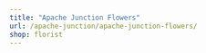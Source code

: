 ```yaml
---
title: "Apache Junction Flowers"
url: /apache-junction/apache-junction-flowers/
shop: florist
---
```

